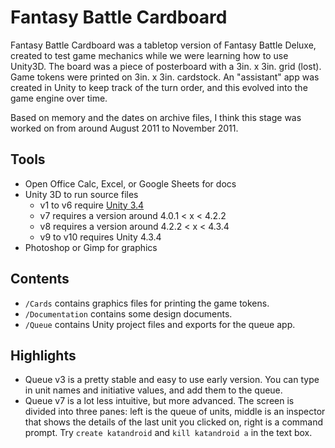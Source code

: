 # Fantasy Battle Cardboard

Fantasy Battle Cardboard was a tabletop version of Fantasy Battle Deluxe, created to test game mechanics while we were learning how to use Unity3D. The board was a piece of posterboard with a 3in. x 3in. grid (lost). Game tokens were printed on 3in. x 3in. cardstock. An "assistant" app was created in Unity to keep track of the turn order, and this evolved into the game engine over time.

Based on memory and the dates on archive files, I think this stage was worked on from around August 2011 to November 2011.

## Tools

* Open Office Calc, Excel, or Google Sheets for docs
* Unity 3D to run source files
    * v1 to v6 require [Unity 3.4](https://download.unity3d.com/download_unity/UnitySetup-3.4.2.exe)
    * v7 requires a version around 4.0.1 < x < 4.2.2
    * v8 requires a version around 4.2.2 < x < 4.3.4
    * v9 to v10 requires Unity 4.3.4
* Photoshop or Gimp for graphics

## Contents

* `/Cards` contains graphics files for printing the game tokens.
* `/Documentation` contains some design documents.
* `/Queue` contains Unity project files and exports for the queue app.

## Highlights

* Queue v3 is a pretty stable and easy to use early version. You can type in unit names and initiative values, and add them to the queue.
* Queue v7 is a lot less intuitive, but more advanced. The screen is divided into three panes: left is the queue of units, middle is an inspector that shows the details of the last unit you clicked on, right is a command prompt. Try `create katandroid` and `kill katandroid a` in the text box.
